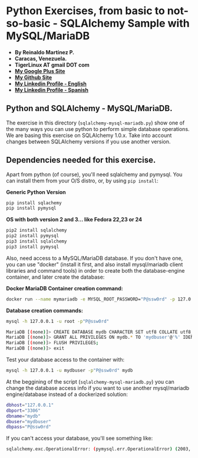 # Python Exercises, from basic to not-so-basic - SQLAlchemy Sample with MySQL/MariaDB

- **By Reinaldo Martínez P.**
- **Caracas, Venezuela.**
- **TigerLinux AT gmail DOT com**
- **[My Google Plus Site](https://plus.google.com/+ReinaldoMartinez)**
- **[My Github Site](https://github.com/tigerlinux)**
- **[My Linkedin Profile - English](https://ve.linkedin.com/in/tigerlinux/en)**
- **[My Linkedin Profile - Spanish](https://ve.linkedin.com/in/tigerlinux/es)**


## Python and SQLAlchemy - MySQL/MariaDB.

The exercise in this directory (`sqlalchemy-mysql-mariadb.py`) show one of the many ways you can use python to perform simple database operations. We are basing this exercise on SQLAlchemy 1.0.x. Take into account changes between SQLAlchemy versions if you use another version.


## Dependencies needed for this exercise.

Apart from python (of course), you'll need sqlalchemy and pymysql. You can install them from your O/S distro, or, by using `pip install`:

**Generic Python Version**

```bash
pip install sqlachemy
pip install pymysql
```

**OS with both version 2 and 3... like Fedora 22,23 or 24**

```bash
pip2 install sqlalchemy
pip2 install pymysql
pip3 install sqlalchemy
pip3 install pymysql
```

Also, need access to a MySQL/MariaDB database. If you don't have one, you can use "docker" (install it first, and also install mysql/mariadb client libraries and command tools) in order to create both the database-engine container, and later create the database:

**Docker MariaDB Container creation command:**

```bash
docker run --name mymariadb -e MYSQL_ROOT_PASSWORD="P@ssw0rd" -p 127.0.0.1:3306:3306 -d mariadb
```

**Database creation commands:**

```bash
mysql -h 127.0.0.1 -u root -p"P@ssw0rd"

MariaDB [(none)]> CREATE DATABASE mydb CHARACTER SET utf8 COLLATE utf8_general_ci;
MariaDB [(none)]> GRANT ALL PRIVILEGES ON mydb.* TO 'mydbuser'@'%' IDENTIFIED BY 'P@ssw0rd' WITH GRANT OPTION;
MariaDB [(none)]> FLUSH PRIVILEGES;
MariaDB [(none)]> exit
```

Test your database access to the container with:

```bash
mysql -h 127.0.0.1 -u mydbuser -p"P@ssw0rd" mydb
```

At the beggining of the script (`sqlalchemy-mysql-mariadb.py`) you can change the database access info if you want to use another mysql/mariadb engine/database instead of a dockerized solution:

```bash
dbhost="127.0.0.1"
dbport="3306"
dbname="mydb"
dbuser="mydbuser"
dbpass="P@ssw0rd"
```

If you can't access your database, you'll see something like:

```bash
sqlalchemy.exc.OperationalError: (pymysql.err.OperationalError) (2003, "Can't connect to MySQL server on '127.0.0.1' ([Errno 111] Connection refused)")
```


